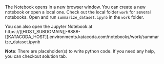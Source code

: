 
The Notebook opens in a new browser window. You can create a new notebook or open a local one. Check out the local folder `work` for several notebooks. Open and run `summarize_dataset.ipynb` in the `work` folder.

You can also open the Jupyter Notebook at https://[[HOST_SUBDOMAIN]]-8888-[[KATACODA_HOST]].environments.katacoda.com/notebooks/work/summarize_dataset.ipynb

**Note:**
There are placeholder(s) to write python code. If you need any help, you can checkout solution tab.